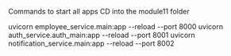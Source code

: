 Commands to start all apps
CD into the module11 folder

uvicorn employee_service.main:app --reload --port 8000
uvicorn auth_service.auth_main:app --reload --port 8001
uvicorn notification_service.main:app --reload --port 8002